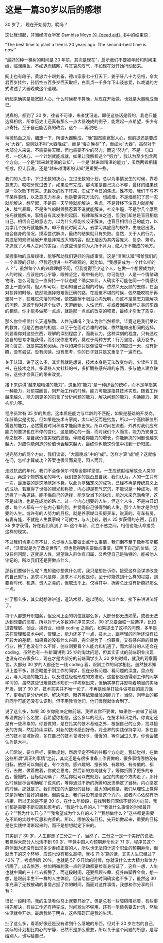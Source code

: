 # 这是一篇30岁以后的感想

30 岁了， 现在开始努力，晚吗？

这让我想起，非洲经济女学家 Dambisa Moyo 的[《dead aid》](https://book.douban.com/subject/4709739/)书中的结束语：

“The best time to plant a tree is 20 years ago. The second-best time is now.”

“最好的种一棵树的时间是 20 年前，其次是现在”，启示我们不要被年龄和时间束缚，临渊羡鱼，不如退而结网，与其哀怨叹气，不如现在就开始行动起来。

网上也有段子，黄忠六十跟刘备，德川家康七十打天下，姜子牙八十为丞相，佘太君百岁挂帅，孙悟空五百多岁西天取经，白素贞一千多年下山谈恋爱，以戏谑的方式讲述了大器晚成这个道理。

听起来确实是能宽慰人心，什么时候都不算晚，从现在开始做，也就是大器晚成而已。

说真的，都到了 30 岁，往者不可谏，来者犹可追，即便这些话是假的，我也只能选择相信，所幸历史上还真有那么一点大器晚成的例子，能燃起一点希望，多少有点寄托，至于自己能否真的改变，这个……再说吧……

稍微热血之后，细想一下，所谓大器晚成，“晚”固然能宽慰人心，但前提还是要成为“大器”，否则就不叫“大器晚成”，而是“悔之晚矣”了，而成为“大器”，虽然对于大部分人来说，不需要拼天赋，但也需要不少的努力，而这“努力”，不是一句口号、一份决心、一个计划就能成就，如果让我解析这个“努力”，我认为至少包含两个方向，一个是“越来越清晰的认知”，一个是“越来越精湛的能力”，虽然两者相辅相成，但让我说，还是“越来越清晰的认知”更重要一些。

我们的人生中，下过无数的决心，立过无数的计划，总以为事情发生的时候，靠着意志力，咬咬牙就过去了，如果没有完成，那肯定是自己决心不够，最终的结果还是一次次败下阵来。无数次的败下阵来，汇成了今日的焦虑。殊不知，我们干与不干某件事情，以及意志力本身，也是要讲究方法的。想戒烟，不是烟瘾犯了忍一忍就能解决，想早起，不是前一天早睡就能解决，焦虑，不是转移下注意力就能解决，脾气暴躁，不是生气的时候强忍着不说就能解决，社交牛逼，不是学几个厚黑技巧就能解决，事情自有其发生的起因、规律和解决之道，但我们却总是盲目相信自己，相信自己的意志力，以为什么都能咬咬牙解决，也盲目相信自己的能力，以为学几个技巧就能解决，却不肯花时间深入，去学习其底层的规律，由底层出发，结合自身的情况，摸索尝试解决，最终的结果就只有失败。当然，关于人的行为，其底层的规律延展开来是非常庞大的内容，但正是因为其内容庞大、复杂、繁琐，才造就了人与人之间的差距，而这些也是你为人所不肯为 , 成人所不能成的地方。

掌握事物的底层规律，能够帮助我们更好的完成事情，这是“清晰认知”带给我们的一个直观的好处，但我还想讲一些不直观的，就比如，“我想要成为一个什么样的人？”，虽然每个人的兴趣理想不同，但我觉得至少这个人，在做一个想要成为的人的时候，应该是内心宁静，眼神坚定，眼中有光的。你可能想，人是一个情绪动物呀，怎么可能会一直保持一个状态呢？确实如此，人确实不可能在同一个情感状态上一直保持，但人却可以，在明知自己会输的时候，依然义无反顾的去做，在面对抉择的时候，依然能选择艰难但正确的路，在疲惫不堪的时候，依然能咬咬牙再坚持一下，在难过失落的时候，依然能擦干眼泪心向光明，而这不是意志力能解决的问题，是源于你对这个世界，天道酬勤、人性光辉、亦或者因果循环之类的东西的相信，你才能多做那一点点，就是那一点点的改变的积累，最终才引发了质变。

那么你会相信什么天道酬勤、人性光辉吗？我认为你当然相信，毕竟这是我们受过的教育，但是否由衷的相信，以至于在面对苦难的时候，依然能做出相同的选择，则要看你对这些东西，理解的深刻程度了，而我认为，这种深刻的程度，只有通过独自的思考才能获得，而引发你思考的，莫过于两种方式：行万里路，读万卷书，简而言之，就是实践和阅读。所以如果你只是像往常一样平凡的度过一天，没有折腾，没有尝试，没有阅读，没有思考，你的日子就只是又重复了一遍而已。

关于认知，讲了这么多，其实我就是想说，技术本身是无法改变你的，少读些工具书，在技术之外，多读些人文社科的书，多折腾些感兴趣的东西，多与他人建立联结，这些才会真正的带来改变。

接下来讲讲“越来越精湛的能力”，这里的“能力”是一种综合的统称，而不是单指某一种能力，对前端而言，刚开始工作的时候，能力可能是指其技术实现，随着工作越来越久，能力则更多的包含了分析问题的能力、解决问题的能力、沟通能力、架构能力等。

程序员常有 35 岁的焦虑，这本质是能力与年龄的不匹配，如果是基础的开发岗，年龄确实是劣势，但如果是技术专家岗，太年轻反而是劣势，所以一个高阶职位所需要的能力，必然需要时间积累才能磨炼出来。所以时间在流逝，外界对我们应有能力的要求也在不停的变化，这是被动的一面，而对我们个人而言，能力乃安身立命之根本，是自我价值实现的途径，伴随着你能力的增长，你能解决的问题也越来越大，对应你能创造的价值也会越来越大，最终你也能这价值中找到一份归属。

说完努力的两个方向，我们谈谈，“大器晚成”中的“成”。怎样才算“成”呢？这就像在问，怎样才算成功？答案也很显而易见，因人而异。

走过抗战的年代，我们不会像保尔·柯察金那样坚信，一生应该献给解放全人类的事业，再这个物质富足的年代，我们更多的是凸显自我，我们认为，人的一生只有一次，最重要的是这场旅途本身。以此为基础定义的成功，已经不再是传统意义上的成功，若赢得了世俗的眼光和称赞，内心却是死气沉沉，不能说是一种成功，若选择了一条道路，能不悔自己的选择，能享受当下的快乐，能对未来充满希望，这不是成功，也是在成功的路上。过一个内心想要的人生，但这个人生，不是白日幻想，每个人都有一个在内心看的到，并觉得自己够得到的人生，那个人生才是你想要的人生。或许有的人努力的目标，就是养家糊口买房买车，说真的，有车有房，有妻有娃，不就是人生赢家吗？可就怕，与人比较，别人 25 岁获得的东西，我们 35 岁才获得，好在我们真到了 35 这个年龄，而立不惑之间，相信也能认命接受这样的现实。

不过我们肯定心有不甘，总觉得人生要做出点什么事情，我们倒不至于像乔布斯那样，“活着就是为了改变世界”，但也觉得确实要做点事情，证明下自己的价值，这没任何问题，这就是人性，渴望融入群体有归属，又希望自己是独特的，能被他人铭记的，所以我们还是要做点什么。

那我们要做什么呢？鬼知道你想做什么呢，我只是想告诉你，接受这样会谋求改变的自己就行，追求平凡是你，追求不平凡也是你。至于你能做到什么样的程度，则要看时代、机遇、贵人之类的，但取法乎上，仅得其中，折腾总比没有折腾好那么一点。

扯了那么多，其实就想讲讲道，道法术器，道以明向，法以立本，接下来讲讲法好了。

每个人都想升职加薪，但公司上面的坑位就那么多，大部分都无法如愿，或者无法达到想要的高度，所以对于大多数的程序员来说，30 岁总要面临一些选择，比如进管理层、创业、换行业、继续 coding 之类的。如果提出了这样的问题，多半是夹在管理和技术中间，管理上，能力还差了一点，技术上，跟年轻的同学还没有拉开较大的差距。如果真的没有什么兴趣，完全是为了一份薪资，又有感兴趣的其他行业，换了也没有什么不好，创业则要看个人能力和机遇了，而大部分的人还会在 coding，虽然也有一些新闻讲到 35 岁的淘汰问题，但其实正式的前端职业出现也没有过去很多年，现在才是大部分的前端同学步入 30 岁的时候，就我的观察而言，大部分 30 岁的人都还在一线 coding 着，跟刚工作的同学相比，虽然技术知识上差不多，甚至略差于刚工作的同学，但在分析问题、看问题的深度，盘点规划，与人沟通的能力上，以及过往经验形成的方法论，这些都是值得刚工作的同学学习的，虽然这些很难像技术知识一样考察出来，但确实存在并影响着项目的实际开发，到了 30 岁，技术其实并不唯一论了，不再是谁单打独斗做项目的能力强了，更看的是分析问题、解决问题、眼界等依赖经验的能力了。当然，刚毕业的那群同学可能还没有认识到，但不用教育他们，他们慢慢就体会到了。

说了这么多，如果 30 岁你刚决定做前端，我建议你不要做，如果你一直做了前端却没做出什么名堂，我希望你相信，这么多年的经历，在技术知识之外，你肯定还是有一些积累的，你要做的，是在扎实的技术基础之外，根据自己的业务，找寻擅长的方向，然后持续深耕，对新的技术感到好奇，对业界的实践保持学习，多在自己的技术领域折腾，多在自己的技术领域分享，慢慢的，等你回过头来，你也会被认为是大神。

人们常说，要立目标，要做规划，然后坚定不移的往那个方向走，我却觉得，在做这些所谓“真正的事情”之前，其实还是有很多准备工作要做的，很多事情哪怕没有目标，依然可以向前走，有个方向，感兴趣的、擅长的、有趣的、有价值的、都行，去做，做着做着，你就会思考，然后新的方向就有了，等你折腾了更多的东西，慢慢的，目标就明确了，然后你就可以做规划，坚定的向这个方向走了，那什么时候目标会明确呢？说真的，等你通过不断的折腾和反思确定了目标，内心坚定的时候，那就是了。我们制定的大部分的目标，最大的问题是，我们从理性上觉得这是对我们最好的目标，但感性上，我们并没有坚信这个方向，或者内心依然有所抗拒，所以无论是不是 30 岁，在什么年龄段，在找到我们深信不疑的方向前，我们都是需要不断实践和思考的，“我是什么样的人？”“我做什么事情的时候最开心？”“我为什么开心？”“我希望成为什么样的人？”“我想做什么？”这些都是需要在不断的实践中反思和完善的。所以，哪怕没有目标，先开始做起来，重要的目标是在实践中清晰起来的，而不是想想就定下来的。

其实到了 30 岁，人生都走了三分之一了，当然了，三分之一是一个美好的说法，我觉得大部分人也活不到 90 岁，毕竟中国人均预期寿命也才 71 岁，程序员这个群体因为还没有出现多少寿终正寝的人，所以也无法预计这个职业的预期寿命，但就当下的这个环境，应该也没有那么高吧，就按 71 岁算的话，其实人生已经过了 42% 了，考虑到后 20%，也就是 57 岁开始的时候，你就没什么太大精力和体力折腾了，出去旅游，参加稍微刺激一点的活动都要检查身份证了，这样一想，人生也就中间的三十年去折腾了，而这段时间，还要照顾长辈、抚养四脚吞金兽，想一想，是跟前半生不一样的人生体验，但留给自己的时间确实也不多了，虽然这 30 年充满了无数被动的事情占据了你的时间，而面对这件事情，我想和你分享的只有：

很长一段时间，我的生活看似马上就要开始了。但是总有一些障碍阻挡着，有些事得先解决，有些工作还有待完成，时间貌似不够用，还有一笔债务要去付清，然后生活就会开始。最后我终于明白，这些障碍正是我的生活。

扯了这么多，看着好像还是没有讲到什么落地的东西，但对于 30 岁左右的自己，实际的计划相比内心的宁静，已然不是那么重要，所以关于这个问题的所思，是写给别人，也写给自己。
